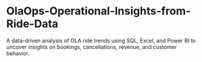 # OlaOps-Operational-Insights-from-Ride-Data
A data-driven analysis of OLA ride trends using SQL, Excel, and Power BI to uncover insights on bookings, cancellations, revenue, and customer behavior.
